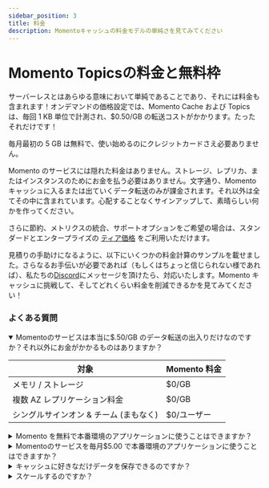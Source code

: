 ```yaml
---
sidebar_position: 3
title: 料金
description: Momentoキャッシュの料金モデルの単純さを見てみてください
---
```


# Momento Topicsの料金と無料枠

サーバーレスとはあらゆる意味において単純であることであり、それには料金も含まれます！オンデマンドの価格設定では、Momento Cache および Topics は、毎回 1 KB 単位で計測され、$0.50/GB の転送コストがかかります。たったそれだけです！

毎月最初の 5 GB は無料で、使い始めるのにクレジットカードさえ必要ありません。

Momento のサービスには隠れた料金はありません。ストレージ、レプリカ、またはインスタンスのためにお金を払う必要はありません。文字通り、Momento キャッシュに入るまたは出ていくデータ転送のみが課金されます。それ以外は全てその中に含まれています。心配することなくサインアップして、素晴らしい何かを作ってください。

さらに節約、メトリクスの統合、サポートオプションをご希望の場合は、スタンダードとエンタープライズの [ティア価格](https://www.gomomento.com/pricing) をご利用いただけます。

見積りの手助けになるように、以下にいくつかの料金計算のサンプルを載せました。さらなるお手伝いが必要であれば（もしくはちょっと信じられない様であれば）、私たちの[Discord](https://discord.gg/Z7FSXB89)にメッセージを頂けたら、対応いたします。Momento キャッシュに挑戦して、そしてどれくらい料金を削減できるかを見てみてください！

### よくある質問

<details open>
  <summary>Momentoのサービスは本当に$.50/GB のデータ転送の出入りだけなのですか？それ以外にお金がかかるものはありますか？</summary>

| 対象                                   | Momento 料金 |
| -------------------------------------- | ------------ |
| メモリ / ストレージ                    | $0/GB        |
| 複数 AZ レプリケーション料金           | $0/GB        |
| シングルサインオン & チーム (まもなく) | $0/ユーザー  |

 </details>

<details>
<summary>Momento を無料で本番環境のアプリケーションに使うことはできますか？</summary>
もちろんです！無料枠や低い利用率でも、大規模利用のものと同様に、高速で可用性がありセキュアです。複数AZ レプリケーション、ホットキー保護、そして突発的なリクエストへの自動スケーリングといった高可用性のための機能が全て利用可能です。セキュリティのための全ての機能を無料で使えます。例えば、エンドツーエンド暗号化、リクエスト毎の認証、TLS、<a href="./../develop/authentication">fine-grained auth tokens</a> のようなものです。

お客様の中でよく、低い RPS のワークフローのためにフル装備のクラスターをプロビジョンしているケースを見かけます。HA (高可用性)が欲しい場合、複数ノードが必要です。CICD を利用したければ、同程度のサイズのクラスターを、ステージングや開発環境にさえ設置したくなるでしょう。全てコストとして積み上がります！こうしたマシンは停止してしまって、コストを削減しましょう。Momento で行きましょう！

</details>

<details>
  <summary>Momentoのサービスを毎月$5.00 で本番環境のアプリケーションに使うことはできますか？</summary>
もちろんです！もし毎月15 GB のデータ転送の出入りがMomento にあったとすると、毎月最初の5GB 分は無料で、残りの毎月10GB に対して$0.50/GB を支払うことになります。どんなスケールでも、Momento のエンタープライズレベルの可用性、セキュリティ、そしてパフォーマンスがご利用できます。

これは狂気じみたように聞こえるかもしれませんが、私たちが最初に始めたわけではありません。ほかのサーバーレスサービス、例えば DynamoDB、S3、そして他にもたくさんのサービスで同じものを経験できるでしょう。私たちは単にサーバーレスのアイデアをキャッシュにもってきただけなのです。

</details>

<details>
  <summary>キャッシュに好きなだけデータを保存できるのですか？</summary>
できます！momento cache は、キャッシュ内のデータ量で課金するのではなく、インバウンドとアウトバウンドのデータ転送に対して課金されます。
</details>


<details>
  <summary>スケールするのですか？</summary>
はい、もちろんです！Momentoのサービスは将来も使い続けられるアプリケーションとして最高の選択肢です。Momento を追加するのは *ものすごく* 素早くできて、そのあとは1RPS だろうが100万RPS だろうが、あとのことは全てバックグラウンドに行われるので皆さんが考える必要がありません。使った分だけ料金を払うだけでよいので、スケール可能なキャッシュを高額な料金を支払うことなく得られます。
</details>

